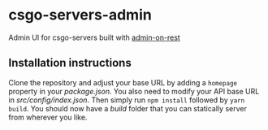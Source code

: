 # csgo-servers-admin
Admin UI for csgo-servers built with [admin-on-rest](https://github.com/marmelab/admin-on-rest)
## Installation instructions
Clone the repository and adjust your base URL by adding a `homepage` property in your *package.json*. You also need to modify your API base URL in *src/config/index.json*. Then simply run `npm install` followed by `yarn build`. You should now have a *build* folder that you can statically server from wherever you like.